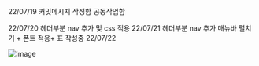 22/07/19
커밋메시지 작성함
공동작업함

22/07/20
헤더부분 nav 추가 및 css 적용 
22/07/21
헤더부분 nav 추가 매뉴바 펼치기 + 폰트 적용+  표 작성중
22/07/22

![image](https://user-images.githubusercontent.com/103310364/180374636-eb497f5a-d5e1-4950-9dbf-18ec6abe0ec4.png)
